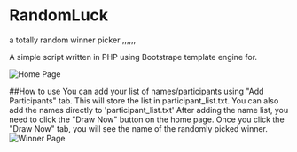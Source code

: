 # RandomLuck
a totally random winner picker
,,,,,,

A simple script written in PHP using Bootstrape template engine for.

![Home Page](https://raw.github.com/asntech/RandomLuck/master/img/home.png)

##How to use
You can add your list of names/participants using "Add Participants" tab. This will store the list in participant_list.txt. You can also add the names directly to 'participant_list.txt'
After adding the name list, you need to click the "Draw Now" button on the home page. Once you click the "Draw Now" tab, you will see the name of the randomly picked winner. 
![Winner Page](https://raw.github.com/asntech/RandomLuck/master/img/winner.png)
